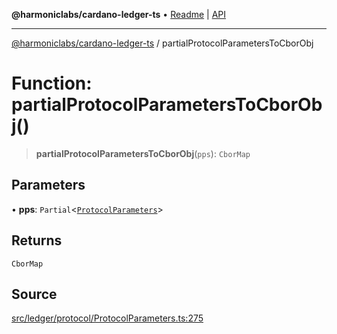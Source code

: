 **@harmoniclabs/cardano-ledger-ts** • [Readme](../README.md) \| [API](../globals.md)

***

[@harmoniclabs/cardano-ledger-ts](../README.md) / partialProtocolParametersToCborObj

# Function: partialProtocolParametersToCborObj()

> **partialProtocolParametersToCborObj**(`pps`): `CborMap`

## Parameters

• **pps**: `Partial`\<[`ProtocolParameters`](../interfaces/ProtocolParameters.md)\>

## Returns

`CborMap`

## Source

[src/ledger/protocol/ProtocolParameters.ts:275](https://github.com/HarmonicLabs/cardano-ledger-ts/blob/d1659b0/src/ledger/protocol/ProtocolParameters.ts#L275)

